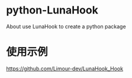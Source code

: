 # python-LunaHook
About use LunaHook to create a python package
# 使用示例
https://github.com/Limour-dev/LunaHook_Hook
